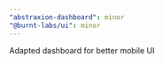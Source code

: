 ```yaml
---
"abstraxion-dashboard": minor
"@burnt-labs/ui": minor
---
```


Adapted dashboard for better mobile UI
